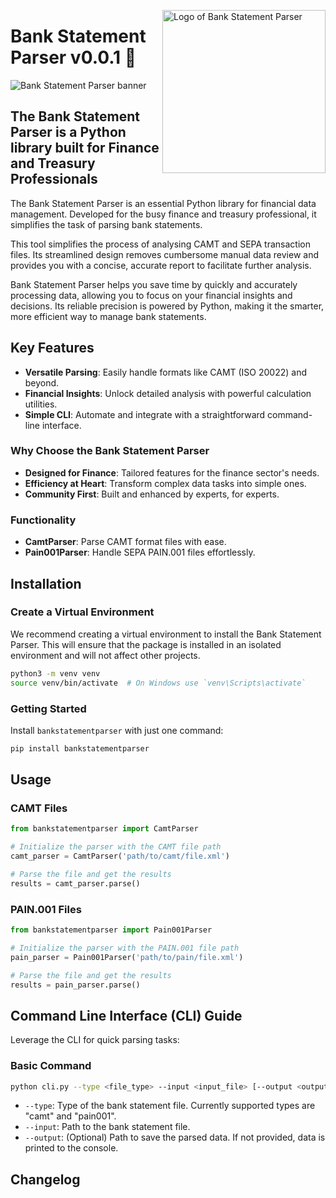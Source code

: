 <!-- markdownlint-disable MD033 MD041 -->

<img
    src="https://kura.pro/bankstatementparser/images/logos/bankstatementparser.webp"
    alt="Logo of Bank Statement Parser"
    width="261"
    align="right" />

<!-- markdownlint-enable MD033 MD041 -->

# Bank Statement Parser v0.0.1 🐍

![Bank Statement Parser banner][banner]

## The Bank Statement Parser is a Python library built for Finance and Treasury Professionals

The Bank Statement Parser is an essential Python library for financial data management. Developed for the busy finance and treasury professional, it simplifies the task of parsing bank statements.

This tool simplifies the process of analysing CAMT and SEPA transaction files. Its streamlined design removes cumbersome manual data review and provides you with a concise, accurate report to facilitate further analysis.

Bank Statement Parser helps you save time by quickly and accurately processing data, allowing you to focus on your financial insights and decisions. Its reliable precision is powered by Python, making it the smarter, more efficient way to manage bank statements.

## Key Features

- **Versatile Parsing**: Easily handle formats like CAMT (ISO 20022) and beyond.
- **Financial Insights**: Unlock detailed analysis with powerful calculation utilities.
- **Simple CLI**: Automate and integrate with a straightforward command-line interface.

### Why Choose the Bank Statement Parser

- **Designed for Finance**: Tailored features for the finance sector's needs.
- **Efficiency at Heart**: Transform complex data tasks into simple ones.
- **Community First**: Built and enhanced by experts, for experts.

### Functionality

- **CamtParser**: Parse CAMT format files with ease.
- **Pain001Parser**: Handle SEPA PAIN.001 files effortlessly.

## Installation

### Create a Virtual Environment

We recommend creating a virtual environment to install the Bank Statement Parser. This will ensure that the package is installed in an isolated environment and will not affect other projects.

```bash
python3 -m venv venv
source venv/bin/activate  # On Windows use `venv\Scripts\activate`
```

### Getting Started

Install `bankstatementparser` with just one command:

```bash
pip install bankstatementparser
```

## Usage

### CAMT Files

```python
from bankstatementparser import CamtParser

# Initialize the parser with the CAMT file path
camt_parser = CamtParser('path/to/camt/file.xml')

# Parse the file and get the results
results = camt_parser.parse()
```

### PAIN.001 Files

```python
from bankstatementparser import Pain001Parser

# Initialize the parser with the PAIN.001 file path
pain_parser = Pain001Parser('path/to/pain/file.xml')

# Parse the file and get the results
results = pain_parser.parse()
```

## Command Line Interface (CLI) Guide

Leverage the CLI for quick parsing tasks:

### Basic Command

```bash
python cli.py --type <file_type> --input <input_file> [--output <output_file>]
```

- `--type`: Type of the bank statement file. Currently supported types are "camt" and "pain001".
- `--input`: Path to the bank statement file.
- `--output`: (Optional) Path to save the parsed data. If not provided, data is printed to the console.

[banner]: https://kura.pro/bankstatementparser/images/titles/title-bankstatementparser.webp "Bank Statement Parser banner"

## Changelog
